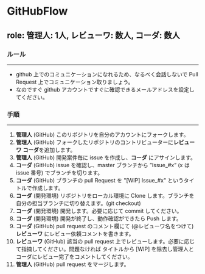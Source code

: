 # GitHubFlow  
  
## role: **管理人:** 1人, **レビューワ:** 数人, **コーダ:** 数人  

### ルール 
---- 
* github 上でのコミュニケーションになれるため、なるべく会話しないで Pull Request 上でコミュニケーション取りましょう。  
* なのですぐ github アカウントですぐに確認できるメールアドレスを設定してください。  
  
### 手順
---- 
1. **管理人** (GitHub) このリポジトリを自分のアカウントにフォークします。  
2. **管理人** (GitHub) フォークしたリポジトリのコントリビューターに**レビューワ** **コーダ**を追加します。  
3. **管理人** (GitHub) 開発案件毎に issue を作成し、**コーダ** にアサインします。  
4. **コーダ** (GitHub) issue を確認し、master ブランチから ”Issue_#x” (x は issue 番号) でブランチを切ります。  
5. **コーダ** (GitHub) ブランチの pull Request を "[WIP] Issue_#x" というタイトルで作成します。  
6. **コーダ** (開発環境) リポジトリをローカル環境に Clone します。ブランチを自分の担当ブランチに切り替えます。(git checkout)  
7. **コーダ** (開発環境) 開発します。必要に応じて commit してください。  
8. **コーダ** (開発環境) 開発が終了し、動作確認ができたら Push します。  
9. **コーダ** (GitHub) pull request のコメント欄にて (@レビューワ名をつけて) **レビューワ** にレビュー依頼コメントを書きます。  
10. **レビューワ** (GitHub) 該当の pull request 上でレビューします。必要に応じて指摘してください。問題なければ タイトルから [WIP] を除去し管理人とコーダにレビュー完了をコメントしてください。  
11. **管理人** (GitHub) pull request をマージします。  
